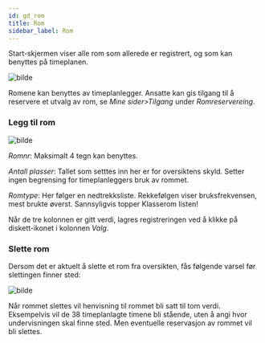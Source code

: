 ```yaml
---
id: gd_rom
title: Rom
sidebar_label: Rom
---
```

Start-skjermen viser alle rom som allerede er registrert, og som kan benyttes på timeplanen.

![bilde](https://github.com/BarmanHanssen/iskole/assets/80097133/02551864-348b-44fb-aca0-80d36b1364a9)

Romene kan benyttes av timeplanlegger. Ansatte kan gis tilgang til å reservere et utvalg av rom, se _Mine sider>Tilgang_ under _Romreservereing_.
### Legg til rom

![bilde](https://github.com/BarmanHanssen/iskole/assets/80097133/ee4caa9b-f736-4f9e-a2f3-e90fc792f58b)

_Romnr_: Maksimalt 4 tegn kan benyttes.

_Antall plasser_: Tallet som setttes inn her er for oversiktens skyld. Setter ingen begrensing for timeplanleggers bruk av rommet.

_Romtype_: Her følger en nedtrekksliste. Rekkefølgen viser bruksfrekvensen, mest brukte øverst. Sannsyligvis topper Klasserom  listen!

Når de tre kolonnen er gitt verdi, lagres registreringen ved å klikke på diskett-ikonet i kolonnen _Valg_.

### Slette rom

Dersom det er aktuelt å slette et rom fra oversikten, fås følgende varsel før slettingen finner sted:

![bilde](https://github.com/BarmanHanssen/iskole/assets/80097133/f6a4d273-5353-4159-9cb5-a0455ca7aa69)

Når rommet slettes vil henvisning til rommet bli satt til tom verdi. Eksempelvis vil de 38 timeplanlagte timene bli stående, uten å angi hvor undervisningen skal finne sted. Men eventuelle reservasjon av rommet vil bli slettes.
